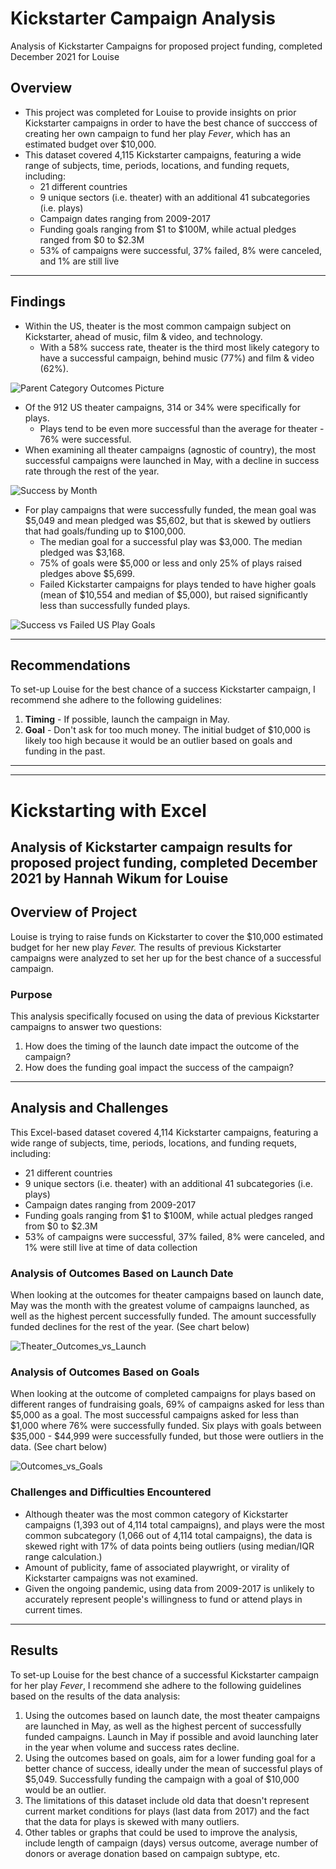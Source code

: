# Kickstarter Campaign Analysis
Analysis of Kickstarter Campaigns for proposed project funding, completed December 2021 for Louise
## Overview
* This project was completed for Louise to provide insights on prior Kickstarter campaigns in order to have the best chance of succcess of creating her own campaign to fund her play _Fever_, which has an estimated budget over $10,000.
* This dataset covered 4,115 Kickstarter campaigns, featuring a wide range of subjects, time, periods, locations, and funding requets, including:
  * 21 different countries
  * 9 unique sectors (i.e. theater) with an additional 41 subcategories (i.e. plays)
  * Campaign dates ranging from 2009-2017
  * Funding goals ranging from $1 to $100M, while actual pledges ranged from $0 to $2.3M
  * 53% of campaigns were successful, 37% failed, 8% were canceled, and 1% are still live
 ---
 ## Findings
 * Within the US, theater is the most common campaign subject on Kickstarter, ahead of music, film & video, and technology.
   * With a 58% success rate, theater is the third most likely category to have a successful campaign, behind music (77%) and film & video (62%).
   
![Parent Category Outcomes Picture](https://user-images.githubusercontent.com/93058069/145688031-1e698abf-060d-4455-91d1-e2dff0c8e2f1.png)
   
 * Of the 912 US theater campaigns, 314 or 34% were specifically for plays.
   * Plays tend to be even more successful than the average for theater - 76% were successful.
 * When examining all theater campaigns (agnostic of country), the most successful campaigns were launched in May, with a decline in success rate through the rest of the year.
 
![Success by Month](https://user-images.githubusercontent.com/93058069/145688155-bf26d5a2-d944-4d59-9a33-83f7e4311c79.png)
 
 * For play campaigns that were successfully funded, the mean goal was $5,049 and mean pledged was $5,602, but that is skewed by outliers that had goals/funding up to $100,000.
   * The median goal for a successful play was $3,000. The median pledged was $3,168.
   * 75% of goals were $5,000 or less and only 25% of plays raised pledges above $5,699.
   * Failed Kickstarter campaigns for plays tended to have higher goals (mean of $10,554 and median of $5,000), but raised significantly less than successfully funded plays.
   
![Success vs Failed US Play Goals](https://user-images.githubusercontent.com/93058069/145688571-8437de61-3da9-4a1f-a999-45a1a64c770e.png)

---
## Recommendations
To set-up Louise for the best chance of a success Kickstarter campaign, I recommend she adhere to the following guidelines:
  1. **Timing** - If possible, launch the campaign in May.
  2. **Goal** - Don't ask for too much money. The initial budget of $10,000 is likely too high because it would be an outlier based on goals and funding in the past.

---
---
# Kickstarting with Excel
Analysis of Kickstarter campaign results for proposed project funding, completed December 2021 by Hannah Wikum for Louise
---
## Overview of Project
Louise is trying to raise funds on Kickstarter to cover the $10,000 estimated budget for her new play _Fever._ The results of previous Kickstarter campaigns were analyzed to set her up for the best chance of a successful campaign.

### Purpose
This analysis specifically focused on using the data of previous Kickstarter campaigns to answer two questions:
 1. How does the timing of the launch date impact the outcome of the campaign?
 2. How does the funding goal impact the success of the campaign?
---

## Analysis and Challenges
This Excel-based dataset covered 4,114 Kickstarter campaigns, featuring a wide range of subjects, time, periods, locations, and funding requets, including:
  * 21 different countries
  * 9 unique sectors (i.e. theater) with an additional 41 subcategories (i.e. plays)
  * Campaign dates ranging from 2009-2017
  * Funding goals ranging from $1 to $100M, while actual pledges ranged from $0 to $2.3M
  * 53% of campaigns were successful, 37% failed, 8% were canceled, and 1% were still live at time of data collection

### Analysis of Outcomes Based on Launch Date
When looking at the outcomes for theater campaigns based on launch date, May was the month with the greatest volume of campaigns launched, as well as the highest percent successfully funded. The amount successfully funded declines for the rest of the year. (See chart below)

![Theater_Outcomes_vs_Launch](https://user-images.githubusercontent.com/93058069/146106432-e0be2ad0-3c6c-4503-aa9a-ddaf8bf82dac.png)

### Analysis of Outcomes Based on Goals
When looking at the outcome of completed campaigns for plays based on different ranges of fundraising goals, 69% of campaigns asked for less than $5,000 as a goal. The most successful campaigns asked for less than $1,000 where 76% were successfully funded. Six plays with goals between $35,000 - $44,999 were successfully funded, but those were outliers in the data. (See chart below)

![Outcomes_vs_Goals](https://user-images.githubusercontent.com/93058069/146107003-f8bb7997-ed6b-477f-8dfb-3e7d59ac3c5d.png)

### Challenges and Difficulties Encountered
* Although theater was the most common category of Kickstarter campaigns (1,393 out of 4,114 total campaigns), and plays were the most common subcategory (1,066 out of 4,114 total campaigns), the data is skewed right with 17% of data points being outliers (using median/IQR range calculation.)
* Amount of publicity, fame of associated playwright, or virality of Kickstarter campaigns was not examined.
* Given the ongoing pandemic, using data from 2009-2017 is unlikely to accurately represent people's willingness to fund or attend plays in current times.
---

## Results
To set-up Louise for the best chance of a successful Kickstarter campaign for her play _Fever_, I recommend she adhere to the following guidelines based on the results of the data analysis:
1. Using the outcomes based on launch date, the most theater campaigns are launched in May, as well as the highest percent of successfully funded campaigns. Launch in May if possible and avoid launching later in the year when volume and success rates decline.
2. Using the outcomes based on goals, aim for a lower funding goal for a better chance of success, ideally under the mean of successful plays of $5,049. Successfully funding the campaign with a goal of $10,000 would be an outlier.
3. The limitations of this dataset include old data that doesn't represent current market conditions for plays (last data from 2017) and the fact that the data for plays is skewed with many outliers.
4. Other tables or graphs that could be used to improve the analysis, include length of campaign (days) versus outcome, average number of donors or average donation based on campaign subtype, etc.
